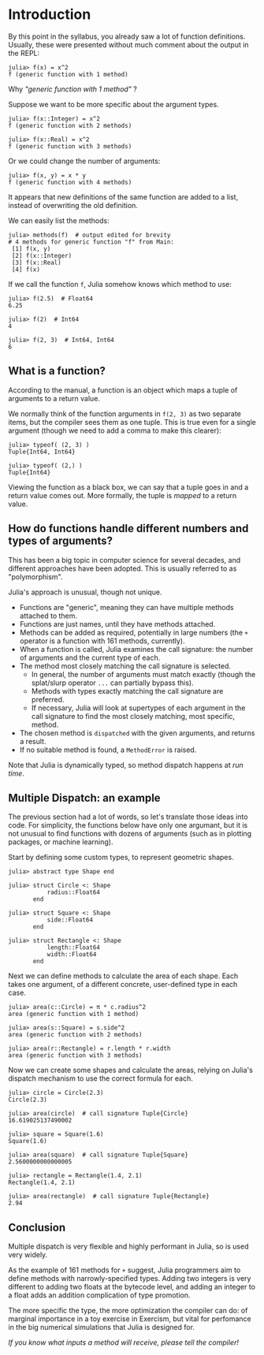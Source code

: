 # Introduction

By this point in the syllabus, you already saw a lot of function definitions.
Usually, these were presented without much comment about the output in the REPL:

```julia-repl
julia> f(x) = x^2
f (generic function with 1 method)
```

Why _"generic function with 1 method"_ ?

Suppose we want to be more specific about the argument types.

```julia-repl
julia> f(x::Integer) = x^2
f (generic function with 2 methods)

julia> f(x::Real) = x^2
f (generic function with 3 methods)
```

Or we could change the number of arguments:

```julia-repl
julia> f(x, y) = x * y
f (generic function with 4 methods)
```

It appears that new definitions of the same function are added to a list, instead of overwriting the old definition.

We can easily list the methods:

```julia-repl
julia> methods(f)  # output edited for brevity
# 4 methods for generic function "f" from Main:
 [1] f(x, y)
 [2] f(x::Integer)
 [3] f(x::Real)
 [4] f(x)
 ```

If we call the function `f`, Julia somehow knows which method to use:

```julia-repl
julia> f(2.5)  # Float64
6.25

julia> f(2)  # Int64
4

julia> f(2, 3)  # Int64, Int64
6
```

## What is a function?

According to the manual, a function is an object which maps a tuple of arguments to a return value.

We normally think of the function arguments in `f(2, 3)` as two separate items, but the compiler sees them as one tuple.
This is true even for a single argument (though we need to add a comma to make this clearer):

```julia-repl
julia> typeof( (2, 3) )
Tuple{Int64, Int64}

julia> typeof( (2,) )
Tuple{Int64}
```

Viewing the function as a black box, we can say that a tuple goes in and a return value comes out.
More formally, the tuple is _mapped_ to a return value.

## How do functions handle different numbers and types of arguments?

This has been a big topic in computer science for several decades, and different approaches have been adopted.
This is usually referred to as "polymorphism".

Julia's approach is unusual, though not unique.

- Functions are "generic", meaning they can have multiple methods attached to them.
- Functions are just names, until they have methods attached.
- Methods can be added as required, potentially in large numbers (the `+` operator is a function with 161 methods, currently).
- When a function is called, Julia examines the call signature: the number of arguments and the current type of each.
- The method most closely matching the call signature is selected.
  - In general, the number of arguments must match exactly (though the splat/slurp operator `...` can partially bypass this).
  - Methods with types exactly matching the call signature are preferred.
  - If necessary, Julia will look at supertypes of each argument in the call signature to find the most closely matching, most specific, method.
- The chosen method is `dispatched` with the given arguments, and returns a result.
- If no suitable method is found, a `MethodError` is raised.

Note that Julia is dynamically typed, so method dispatch happens at _run time_.

## Multiple Dispatch: an example

The previous section had a lot of words, so let's translate those ideas into code.
For simplicity, the functions below have only one argumant, but it is not unusual to find functions with dozens of arguments (such as in plotting packages, or machine learning).

Start by defining some custom types, to represent geometric shapes.

```julia-repl
julia> abstract type Shape end

julia> struct Circle <: Shape
           radius::Float64
       end

julia> struct Square <: Shape
           side::Float64
       end

julia> struct Rectangle <: Shape
           length::Float64
           width::Float64
       end
```

Next we can define methods to calculate the area of each shape.
Each takes one argument, of a different concrete, user-defined type in each case.

```julia-repl
julia> area(c::Circle) = π * c.radius^2
area (generic function with 1 method)

julia> area(s::Square) = s.side^2
area (generic function with 2 methods)

julia> area(r::Rectangle) = r.length * r.width
area (generic function with 3 methods)
```

Now we can create some shapes and calculate the areas, relying on Julia's dispatch mechanism to use the correct formula for each.

```julia-repl
julia> circle = Circle(2.3)
Circle(2.3)

julia> area(circle)  # call signature Tuple{Circle}
16.619025137490002

julia> square = Square(1.6)
Square(1.6)

julia> area(square)  # call signature Tuple{Square}
2.5600000000000005

julia> rectangle = Rectangle(1.4, 2.1)
Rectangle(1.4, 2.1)

julia> area(rectangle)  # call signature Tuple{Rectangle}
2.94
```

## Conclusion

Multiple dispatch is very flexible and highly performant in Julia, so is used very widely.

As the example of 161 methods for `+` suggest, Julia programmers aim to define methods with narrowly-specified types. 
Adding two integers is very different to adding two floats at the bytecode level, and adding an integer to a float adds an addition complication of type promotion.

The more specific the type, the more optimization the compiler can do: of marginal importance in a toy exercise in Exercism, but vital for perfomance in the big numerical simulations that Julia is designed for.

_If you know what inputs a method will receive, please tell the compiler!_
